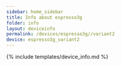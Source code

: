 ```yaml
---
sidebar: home_sidebar
title: Info about espresso3g
folder: info
layout: deviceinfo
permalink: /devices/espresso3g//variant2
device: espresso3g_variant2
---
```

{% include templates/device_info.md %}

